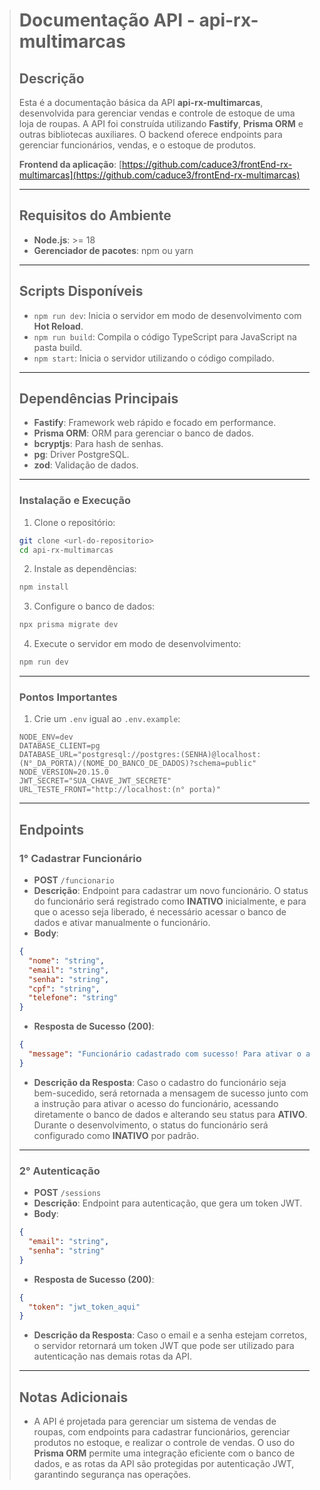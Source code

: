 > # Documentação API - **api-rx-multimarcas**
> 
> ## Descrição
> Esta é a documentação básica da API **api-rx-multimarcas**, desenvolvida para gerenciar vendas e controle de estoque de uma loja de roupas. A API foi construída utilizando **Fastify**, **Prisma ORM** e outras bibliotecas auxiliares. O backend oferece endpoints para gerenciar funcionários, vendas, e o estoque de produtos. 
> 
> **Frontend da aplicação**: [https://github.com/caduce3/frontEnd-rx-multimarcas](https://github.com/caduce3/frontEnd-rx-multimarcas)
> 
> ---
> 
> ## Requisitos do Ambiente
> 
> - **Node.js**: >= 18
> - **Gerenciador de pacotes**: npm ou yarn
> 
> ---
> 
> ## Scripts Disponíveis
> 
> - `npm run dev`: Inicia o servidor em modo de desenvolvimento com **Hot Reload**.
> - `npm run build`: Compila o código TypeScript para JavaScript na pasta build.
> - `npm start`: Inicia o servidor utilizando o código compilado.
> 
> ---
> 
> ## Dependências Principais
> 
> - **Fastify**: Framework web rápido e focado em performance.
> - **Prisma ORM**: ORM para gerenciar o banco de dados.
> - **bcryptjs**: Para hash de senhas.
> - **pg**: Driver PostgreSQL.
> - **zod**: Validação de dados.
> 
> ---
> 
> ### Instalação e Execução
> 
> 1. Clone o repositório:
> 
> ```bash
> git clone <url-do-repositorio>
> cd api-rx-multimarcas
> ```
> 
> 2. Instale as dependências:
> 
> ```bash
> npm install
> ```
> 
> 3. Configure o banco de dados:
> 
> ```bash
> npx prisma migrate dev
> ```
> 
> 4. Execute o servidor em modo de desenvolvimento:
> 
> ```bash
> npm run dev
> ```
> 
> ---
> 
> ### Pontos Importantes
> 
> 1. Crie um `.env` igual ao `.env.example`:
> 
> ```env
> NODE_ENV=dev
> DATABASE_CLIENT=pg
> DATABASE_URL="postgresql://postgres:(SENHA)@localhost:(N°_DA_PORTA)/(NOME_DO_BANCO_DE_DADOS)?schema=public"
> NODE_VERSION=20.15.0
> JWT_SECRET="SUA_CHAVE_JWT_SECRETE"
> URL_TESTE_FRONT="http://localhost:(n° porta)"
> ```
> 
> ---
> 
> ## Endpoints
> 
> ### 1° Cadastrar Funcionário
> 
> - **POST** `/funcionario`
> - **Descrição**: Endpoint para cadastrar um novo funcionário. O status do funcionário será registrado como **INATIVO** inicialmente, e para que o acesso seja liberado, é necessário acessar o banco de dados e ativar manualmente o funcionário.
> - **Body**:
> 
> ```json
> {
>   "nome": "string",
>   "email": "string",
>   "senha": "string",
>   "cpf": "string",
>   "telefone": "string"
> }
> ```
> 
> - **Resposta de Sucesso (200)**:
> 
> ```json
> {
>   "message": "Funcionário cadastrado com sucesso! Para ativar o acesso, acesse o banco de dados e altere o status para ATIVO."
> }
> ```
> 
> - **Descrição da Resposta**: Caso o cadastro do funcionário seja bem-sucedido, será retornada a mensagem de sucesso junto com a instrução para ativar o acesso do funcionário, acessando diretamente o banco de dados e alterando seu status para **ATIVO**. Durante o desenvolvimento, o status do funcionário será configurado como **INATIVO** por padrão.
> 
> ---
> 
> ### 2° Autenticação
> 
> - **POST** `/sessions`
> - **Descrição**: Endpoint para autenticação, que gera um token JWT.
> - **Body**:
> 
> ```json
> {
>   "email": "string",
>   "senha": "string"
> }
> ```
> 
> - **Resposta de Sucesso (200)**:
> 
> ```json
> {
>   "token": "jwt_token_aqui"
> }
> ```
> 
> - **Descrição da Resposta**: Caso o email e a senha estejam corretos, o servidor retornará um token JWT que pode ser utilizado para autenticação nas demais rotas da API.
> 
> ---
> 
> ## Notas Adicionais
> 
> - A API é projetada para gerenciar um sistema de vendas de roupas, com endpoints para cadastrar funcionários, gerenciar produtos no estoque, e realizar o controle de vendas. O uso do **Prisma ORM** permite uma integração eficiente com o banco de dados, e as rotas da API são protegidas por autenticação JWT, garantindo segurança nas operações.
